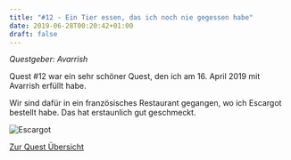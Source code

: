 ```yaml
---
title: "#12 - Ein Tier essen, das ich noch nie gegessen habe"
date: 2019-06-28T00:20:42+01:00
draft: false
---
```


*Questgeber: Avarrish*

Quest #12 war ein sehr schöner Quest, den ich am 16. April 2019 mit Avarrish erfüllt habe.

Wir sind dafür in ein französisches Restaurant gegangen, wo ich Escargot bestellt habe. Das hat erstaunlich gut geschmeckt.

![Escargot][escargot]

[Zur Quest Übersicht](/quest)

[escargot]: /quest/quest-12_escargot.jpg